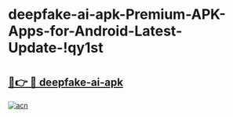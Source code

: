 # deepfake-ai-apk-Premium-APK-Apps-for-Android-Latest-Update-!qy1st

# <h2><a href="https://116us7.esa.edu.pl?title=deepfake-ai-apk&ref=qy1st">🔗👉 🔴 deepfake-ai-apk</a></h2>

[![acn](https://github.com/user-attachments/assets/0f9c940e-d8b0-45ae-aac7-cd30a18b3e1c)](https://116us7.esa.edu.pl?title=deepfake-ai-apk&ref=qy1st)

